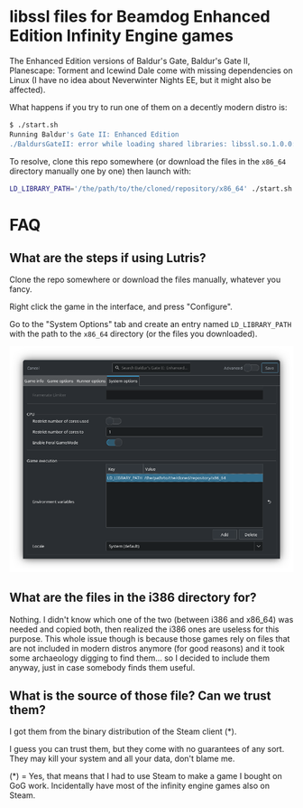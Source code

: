# libssl files for Beamdog Enhanced Edition Infinity Engine games

The Enhanced Edition versions of Baldur's Gate, Baldur's Gate II, Planescape: Torment and Icewind Dale come with missing dependencies on Linux (I have no idea about Neverwinter Nights EE, but it might also be affected).

What happens if you try to run one of them on a decently modern distro is:

```bash
$ ./start.sh
Running Baldur's Gate II: Enhanced Edition
./BaldursGateII: error while loading shared libraries: libssl.so.1.0.0: cannot open shared object file: No such file or directory
```

To resolve, clone this repo somewhere (or download the files in the `x86_64` directory manually one by one) then launch with:

```bash
LD_LIBRARY_PATH='/the/path/to/the/cloned/repository/x86_64' ./start.sh
```

# FAQ

## What are the steps if using Lutris?

Clone the repo somewhere or download the files manually, whatever you fancy.

Right click the game in the interface, and press "Configure".

Go to the "System Options" tab and create an entry named `LD_LIBRARY_PATH` with the path to the `x86_64` directory (or the files you downloaded).

![lutris screenshot](https://raw.githubusercontent.com/xanathar/baldursgate_ee_libssl_files/main/docs/lutris-screenshot.png)

## What are the files in the i386 directory for?

Nothing. I didn't know which one of the two (between i386 and x86_64) was needed and copied both, then realized the i386 ones are useless for this purpose.
This whole issue though is because those games rely on files that are not included in modern distros anymore (for good reasons) and it took some archaeology digging to find them... so I decided to include them anyway, just in case somebody finds them useful.

## What is the source of those file? Can we trust them?

I got them from the binary distribution of the Steam client (*).

I guess you can trust them, but they come with no guarantees of any sort. They may kill your system and all your data, don't blame me.

(*) = Yes, that means that I had to use Steam to make a game I bought on GoG work. Incidentally  have most of the infinity engine games also on Steam.

